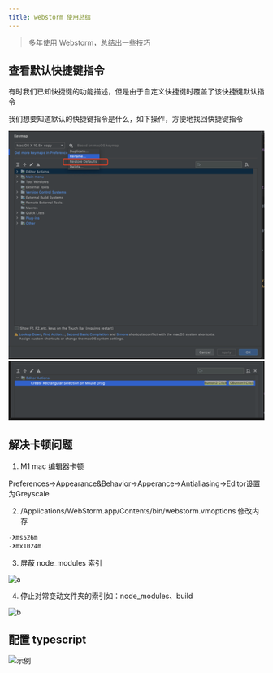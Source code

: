 ```yaml
---
title: webstorm 使用总结
---
```


> 多年使用 Webstorm，总结出一些技巧

## 查看默认快捷键指令

有时我们已知快捷键的功能描述，但是由于自定义快捷键时覆盖了该快捷键默认指令

我们想要知道默认的快捷键指令是什么，如下操作，方便地找回快捷键指令

![2021-04-22-01-57-28](/tools/webstorm/2021-04-22-01-57-28.png)
![2021-04-22-01-57-43](/tools/webstorm/2021-04-22-01-57-43.png)

## 解决卡顿问题

1. M1 mac 编辑器卡顿

Preferences→Appearance&Behavior→Apperance→Antialiasing→Editor设置为Greyscale

2. /Applications/WebStorm.app/Contents/bin/webstorm.vmoptions 修改内存

```js
-Xms526m
-Xmx1024m
```

3. 屏蔽 node_modules 索引

![a](https://tva1.sinaimg.cn/large/008i3skNly1gresfpiogkj31480u0do1.jpg)

4. 停止对常变动文件夹的索引如：node_modules、build

![b](https://tva1.sinaimg.cn/large/008i3skNly1gresk94f13j30u00uok13.jpg)

## 配置 typescript

![示例](https://tva1.sinaimg.cn/large/008i3skNly1gssa4031lsj315f0u0wfv.jpg)